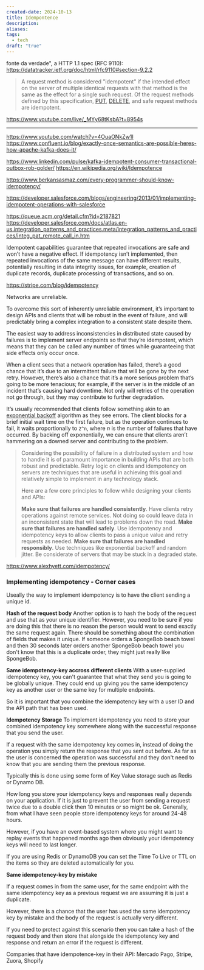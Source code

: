 ```yaml
---
created-date: 2024-10-13
title: Idempontence
description: 
aliases: 
tags:
  - tech
draft: "true"
---
```



fonte da verdade", a HTTP 1.1 spec (RFC 9110):
https://datatracker.ietf.org/doc/html/rfc9110#section-9.2.2

> A request method is considered "idempotent" if the intended effect on the server of multiple identical requests with that method is the same as the effect for a single such request. Of the request methods defined by this specification, [PUT](https://datatracker.ietf.org/doc/html/rfc9110#PUT), [DELETE](https://datatracker.ietf.org/doc/html/rfc9110#DELETE), and safe request methods are idempotent.


https://www.youtube.com/live/_MYy68tKsbA?t=8954s

---
https://www.youtube.com/watch?v=4OuaONkZw1I
https://www.confluent.io/blog/exactly-once-semantics-are-possible-heres-how-apache-kafka-does-it/

https://www.linkedin.com/pulse/kafka-idempotent-consumer-transactional-outbox-rob-golder/
https://en.wikipedia.org/wiki/Idempotence

https://www.berkansasmaz.com/every-programmer-should-know-idempotency/


https://developer.salesforce.com/blogs/engineering/2013/01/implementing-idempotent-operations-with-salesforce

https://queue.acm.org/detail.cfm?id=2187821
https://developer.salesforce.com/docs/atlas.en-us.integration_patterns_and_practices.meta/integration_patterns_and_practices/integ_pat_remote_call_in.htm




Idempotent capabilities guarantee that repeated invocations are safe and won’t have a negative effect. If idempotency isn’t implemented, then repeated invocations of the same message can have different results, potentially resulting in data integrity issues, for example, creation of duplicate records, duplicate processing of transactions, and so on.

https://stripe.com/blog/idempotency

Networks are unreliable.

To overcome this sort of inherently unreliable environment, it’s important to design APIs and clients that will be robust in the event of failure, and will predictably bring a complex integration to a consistent state despite them.

The easiest way to address inconsistencies in distributed state caused by failures is to implement server endpoints so that they’re idempotent, which means that they can be called any number of times while guaranteeing that side effects only occur once.

When a client sees that a network operation has failed, there’s a good chance that it’s due to an intermittent failure that will be gone by the next retry. However, there’s also a chance that it’s a more serious problem that’s going to be more tenacious; for example, if the server is in the middle of an incident that’s causing hard downtime. Not only will retries of the operation not go through, but they may contribute to further degradation.

It’s usually recommended that clients follow something akin to an [exponential backoff](https://en.wikipedia.org/wiki/Exponential_backoff) algorithm as they see errors. The client blocks for a brief initial wait time on the first failure, but as the operation continues to fail, it waits proportionally to `2^n`, where _n_ is the number of failures that have occurred. By backing off exponentially, we can ensure that clients aren’t hammering on a downed server and contributing to the problem.

>Considering the possibility of failure in a distributed system and how to handle it is of paramount importance in building APIs that are both robust and predictable. Retry logic on clients and idempotency on servers are techniques that are useful in achieving this goal and relatively simple to implement in any technology stack.
>
>Here are a few core principles to follow while designing your clients and APIs:
>
>**Make sure that failures are handled consistently**. Have clients retry operations against remote services. Not doing so could leave data in an inconsistent state that will lead to problems down the road.
>**Make sure that failures are handled safely**. Use idempotency and idempotency keys to allow clients to pass a unique value and retry requests as needed.
>**Make sure that failures are handled responsibly**. Use techniques like exponential backoff and random jitter. Be considerate of servers that may be stuck in a degraded state.



https://www.alexhyett.com/idempotency/

### Implementing idempotency - Corner cases

Useally the way to implement idempotency is to have the client sending a unique id. 

**Hash of the request body**
Another option is to hash the body of the request and use that as your unique identifier. However, you need to be sure if you are doing this that there is no reason the person would want to send exactly the same request again. There should be something about the combination of fields that makes it unique.
If someone orders a SpongeBob beach towel and then 30 seconds later orders another SpongeBob beach towel you don't know that this is a duplicate order, they might just really like SpongeBob.

**Same idempotency-key accross different clients**
With a user-supplied idempotency key, you can't guarantee that what they send you is going to be globally unique. They could end up giving you the same idempotency key as another user or the same key for multiple endpoints.

So it is important that you combine the idempotency key with a user ID and the API path that has been used.


**Idempotency Storage**
To implement idempotency you need to store your combined idempotency key somewhere along with the successful response that you send the user.

If a request with the same idempotency key comes in, instead of doing the operation you simply return the response that you sent out before. As far as the user is concerned the operation was successful and they don't need to know that you are sending them the previous response.

Typically this is done using some form of Key Value storage such as Redis or Dynamo DB.


How long you store your idempotency keys and responses really depends on your application. If it is just to prevent the user from sending a request twice due to a double click then 10 minutes or so might be ok. Generally, from what I have seen people store idempotency keys for around 24-48 hours.

However, if you have an event-based system where you might want to replay events that happened months ago then obviously your idempotency keys will need to last longer.

If you are using Redis or DynamoDB you can set the Time To Live or TTL on the items so they are deleted automatically for you.

**Same idempotency-key by mistake**

If a request comes in from the same user, for the same endpoint with the same idempotency key as a previous request we are assuming it is just a duplicate.

However, there is a chance that the user has used the same idempotency key by mistake and the body of the request is actually very different.

If you need to protect against this scenario then you can take a hash of the request body and then store that alongside the idempotency key and response and return an error if the request is different.




Companies that have idempotence-key in their API: Mercado Pago, Stripe, Zuora, Shopify